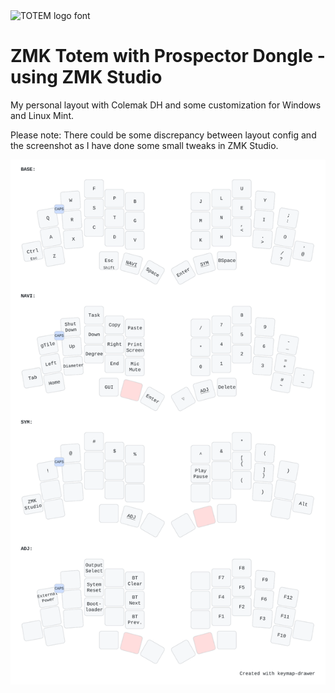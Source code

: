 <picture>
  <source media="(prefers-color-scheme: dark)" srcset="/docs/images/TOTEM_logo_dark.svg">
  <source media="(prefers-color-scheme: light)" srcset="/docs/images/TOTEM_logo_bright.svg">
  <img alt="TOTEM logo font" src="/docs/images/TOTEM_logo_bright.svg">
</picture>

# ZMK Totem with Prospector Dongle - using ZMK Studio

My personal layout with Colemak DH and some customization for Windows and Linux Mint. 

Please note: There could be some discrepancy between layout config and the screenshot as I have done some small tweaks in ZMK Studio.

![My Layout](/docs/images/my_keymap.svg)


 
